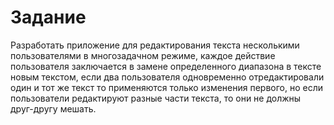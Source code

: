 # Задание

Разработать приложение для редактирования текста несколькими пользователями в многозадачном режиме, каждое действие пользователя заключается в замене определенного диапазона в тексте новым текстом, если два пользователя одновременно отредактировали один и тот же текст то применяются только изменения первого, но если пользователи редактируют разные части текста, то они не должны друг-другу мешать.
